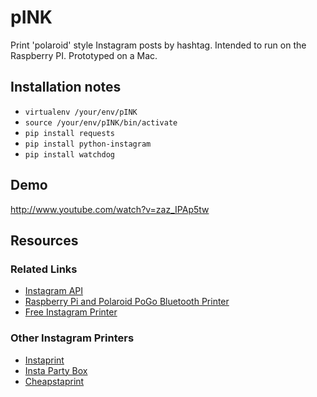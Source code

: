 # pINK #

Print 'polaroid' style Instagram posts by hashtag. Intended to run on the Raspberry PI. Prototyped on a Mac.

## Installation notes ##

+ `virtualenv /your/env/pINK`
+ `source /your/env/pINK/bin/activate`
+ `pip install requests`
+ `pip install python-instagram`
+ `pip install watchdog`

## Demo ##

http://www.youtube.com/watch?v=zaz_IPAp5tw

## Resources ##

### Related Links ###

+ [Instagram API](http://instagram.com/developer/api-console/ "Instagram API")
+ [Raspberry Pi and Polaroid PoGo Bluetooth Printer](http://opalfruits.net/blog/index.php/2013/02/14/raspberry-pi-and-polaroid-pogo-bluetooth-printer-part-1 "Raspberry Pi and Polaroid PoGo Bluetooth Printer")
+ [Free Instagram Printer](http://leemart.in/instaprinter "Free Instagram Printer")

### Other Instagram Printers ###

+ [Instaprint](http://instaprint.me/ "Instaprint")
+ [Insta Party Box](http://jamsdtf.com/instapartybox/ "Insta Party Box")
+ [Cheapstaprint](http://www.welcometocreature.com/blog/2012/11/20/cheapstaprint.html "Cheapstaprint")
